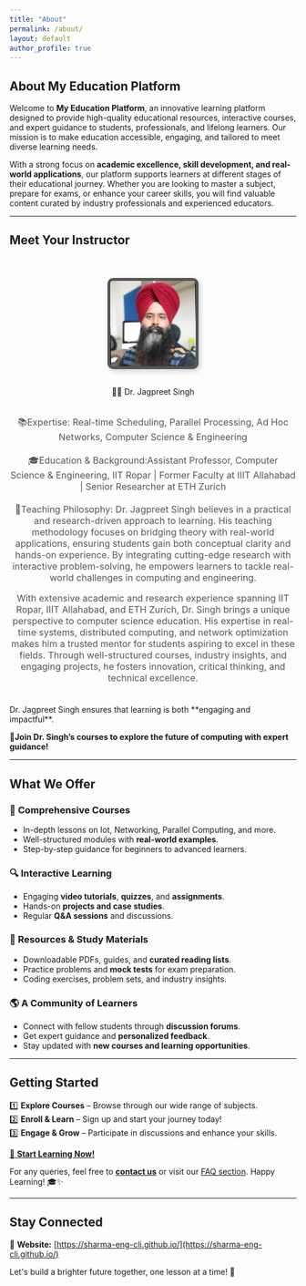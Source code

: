 ```yaml
---
title: "About"
permalink: /about/
layout: default
author_profile: true
---
```



## About My Education Platform

Welcome to **My Education Platform**, an innovative learning platform designed to provide high-quality educational resources, interactive courses, and expert guidance to students, professionals, and lifelong learners. Our mission is to make education accessible, engaging, and tailored to meet diverse learning needs.

With a strong focus on **academic excellence, skill development, and real-world applications**, our platform supports learners at different stages of their educational journey. Whether you are looking to master a subject, prepare for exams, or enhance your career skills, you will find valuable content curated by industry professionals and experienced educators.

---

<!-- ## Meet Your Instructor  

👨‍🏫 **Dr. Jagpreet Singh**  
📚 **Expertise:** Real-time Scheduling, Parallel Processing, Ad Hoc Networks, Computer Science & Engineering  
🎓 **Education & Background:** Assistant Professor, Computer Science & Engineering, IIT Ropar | Former Faculty at IIIT Allahabad | Senior Researcher at ETH Zurich 
🌟 **Teaching Philosophy:** Dr. Jagpreet Singh believes in a practical and research-driven approach to learning. His teaching methodology focuses on bridging theory with real-world applications, ensuring students gain both conceptual clarity and hands-on experience. By integrating cutting-edge research with interactive problem-solving, he empowers learners to tackle real-world challenges in computing and engineering. -->
## Meet Your Instructor  
<!-- <div style="text-align: center; margin-top: 40px;">
    <img src="images/1663669347612.jpg" alt="Instructor Photo" 
         style="border-radius: 10px; /* Square corners with slight rounding */
                border: 5px solid #555; /* Darker border for contrast */
                width: 150px; height: 150px; 
                object-fit: cover; box-shadow: 3px 3px 10px rgba(0, 0, 0, 0.2);">
</div> -->
<div style="display: flex; flex-direction: column; align-items: center; margin-bottom: 20px;text-align: center; margin-top: 40px;">

<img src="images/1663669347612.jpg" alt="Instructor Photo" 
         style="border-radius: 10px; /* Square corners with slight rounding */
                border: 5px solid #555; /* Darker border for contrast */
                width: 150px; height: 150px; 
                object-fit: cover; box-shadow: 3px 3px 10px rgba(0, 0, 0, 0.2);"><br>

👨‍🏫 Dr. Jagpreet Singh

</div>

<div style="text-align: center; font-size: 1rem; margin-bottom: 20px; color: #555;">
📚Expertise: Real-time Scheduling, Parallel Processing, Ad Hoc Networks, Computer Science & Engineering  
</div>

<div style="text-align: center; font-size: 1rem; margin-bottom: 20px; color: #555;">
🎓Education & Background:Assistant Professor, Computer Science & Engineering, IIT Ropar | Former Faculty at IIIT Allahabad | Senior Researcher at ETH Zurich 
</div>

<div style="text-align: center; font-size: 1rem; margin-bottom: 20px; color: #555;">
🌟Teaching Philosophy:  
   Dr. Jagpreet Singh believes in a practical and research-driven approach to learning. His teaching methodology focuses on bridging theory with real-world applications, ensuring students gain both conceptual clarity and hands-on experience. By integrating cutting-edge research with interactive problem-solving, he empowers learners to tackle real-world challenges in computing and engineering.
   
   With extensive academic and research experience spanning IIT Ropar, IIIT Allahabad, and ETH Zurich, Dr. Singh brings a unique perspective to computer science education. His expertise in real-time systems, distributed computing, and network optimization makes him a trusted mentor for students aspiring to excel in these fields. Through well-structured courses, industry insights, and engaging projects, he fosters innovation, critical thinking, and technical excellence.
</div>
<br>
Dr. Jagpreet Singh ensures that learning is both **engaging and impactful**.

 **🚀Join Dr. Singh’s courses to explore the future of computing with expert guidance!**

---

## What We Offer

### 🎯 **Comprehensive Courses**
- In-depth lessons on Iot, Networking, Parallel Computing, and more.
- Well-structured modules with **real-world examples**.
- Step-by-step guidance for beginners to advanced learners.

### 🔍 **Interactive Learning**
- Engaging **video tutorials**, **quizzes**, and **assignments**.
- Hands-on **projects and case studies**.
- Regular **Q&A sessions** and discussions.

### 📖 **Resources & Study Materials**
- Downloadable PDFs, guides, and **curated reading lists**.
- Practice problems and **mock tests** for exam preparation.
- Coding exercises, problem sets, and industry insights.

### 🌎 **A Community of Learners**
- Connect with fellow students through **discussion forums**.
- Get expert guidance and **personalized feedback**.
- Stay updated with **new courses and learning opportunities**.

---

## Getting Started  

1️⃣ **Explore Courses** – Browse through our wide range of subjects.  
2️⃣ **Enroll & Learn** – Sign up and start your journey today!  
3️⃣ **Engage & Grow** – Participate in discussions and enhance your skills.  

[🚀 **Start Learning Now!**](#)  

For any queries, feel free to **[contact us](#)** or visit our [FAQ section](#). Happy Learning! 🎓✨  

---

## Stay Connected  


🔹 **Website:** [https://sharma-eng-cli.github.io/](https://sharma-eng-cli.github.io/)


Let's build a brighter future together, one lesson at a time! 🚀  
